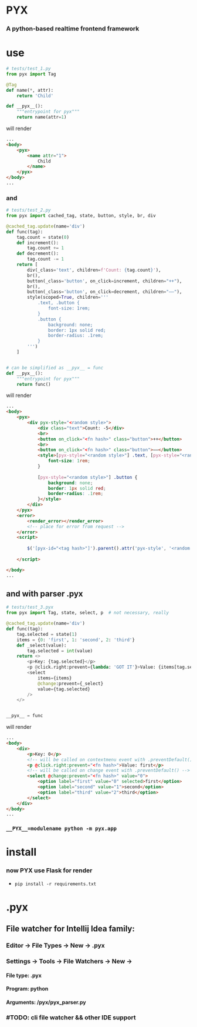 # PYX
### A python-based realtime frontend framework

# use
```python
# tests/test_1.py
from pyx import Tag

@Tag
def name(*, attr):
    return 'Child'

def __pyx__():
    """entrypoint for pyx"""
    return name(attr=1)
```
will render
```html
...
<body>
    <pyx>
        <name attr="1">
            Child
        </name>
    </pyx>
</body>
...
```
### and
```python
# tests/test_2.py
from pyx import cached_tag, state, button, style, br, div

@cached_tag.update(name='div')
def func(tag):
    tag.count = state(0)
    def increment():
        tag.count += 1
    def decrement():
        tag.count -= 1
    return [
        div(_class='text', children=f'Count: {tag.count}'),
        br(),
        button(_class='button', on_click=increment, children="++"),
        br(),
        button(_class='button', on_click=decrement, children="––"),
        style(scoped=True, children='''
            .text, .button {
                font-size: 1rem;
            }
            .button {
                background: none;
                border: 1px solid red;
                border-radius: .1rem;
            }
        ''')
    ]


# can be simplified as __pyx__ = func
def __pyx__():
    """entrypoint for pyx"""
    return func()

```
will render
```html
...
<body>
    <pyx>
        <div pyx-style="<random style>">
            <div class="text">Count: -5</div>
            <br>
            <button on_click="<fn hash>" class="button">++</button>
            <br>
            <button on_click="<fn hash>" class="button">––</button>
            <style>[pyx-style="<random style>"] .text, [pyx-style="<random style>"] .button {
                font-size: 1rem;
            }
    
            [pyx-style="<random style>"] .button {
                background: none;
                border: 1px solid red;
                border-radius: .1rem;
            }</style>
        </div>
    </pyx>
    <error>
        <render_error></render_error>
        <!-- place for error from request -->
    </error>
    <script>
    
        $('[pyx-id="<tag hash>"]').parent().attr('pyx-style', '<random style>')
    
    </script>

</body>
...
```
## and with parser .pyx
```python
# tests/test_3.pyx
from pyx import Tag, state, select, p  # not necessary, really

@cached_tag.update(name='div')
def func(tag):
    tag.selected = state(1)
    items = {0: 'first', 1: 'second', 2: 'third'}
    def _select(value):
        tag.selected = int(value)
    return <>
        <p>Key: {tag.selected}</p>
        <p @click.right:prevent={lambda: 'GOT IT'}>Value: {items[tag.selected]}</p>
        <select
            items={items}
            @change:prevent={_select}
            value={tag.selected}
        />
    </>


__pyx__ = func
```
will render
```html
...
<body>
    <div>
        <p>Key: 0</p>
        <!-- will be called on contextmenu event with .preventDefault() -->
        <p @click.right:prevent="<fn hash>">Value: first</p>
        <!-- will be called on change event with .preventDefault() -->
        <select @change:prevent="<fn hash>" value="0">
            <option label="first" value="0" selected>first</option>
            <option label="second" value="1">second</option>
            <option label="third" value="2">third</option>
        </select>
    </div>
</body>
...
```
### `__PYX__=modulename python -m pyx.app`

# install
### now PYX use Flask for render
- `pip install -r requirements.txt`

# .pyx
## File watcher for Intellij Idea family:
### Editor -> File Types -> New -> .pyx
### Settings -> Tools -> File Watchers -> New ->
#### File type: .pyx
#### Program: python
#### Arguments: <project path>/pyx/pyx_parser.py
### #TODO: cli file watcher && other IDE support

